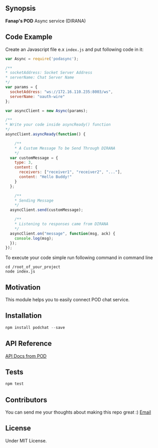 ## Synopsis

**Fanap's POD** Async service (DIRANA)

## Code Example

Create an Javascript file e.x `index.js` and put following code in it:

```javascript
var Async = require('podasync');

/**
* socketAddress: Socket Server Address
* serverName: Chat Server Name
*/
var params = {
  socketAddress: "ws://172.16.110.235:8003/ws",
  serverName: "oauth-wire"
};

var asyncClient = new Async(params);

/**
* Write your code inside asyncReady() function
*/
asyncClient.asyncReady(function() {

	/**
	* A Custom Message To be Send Through DIRANA
	*/
  var customMessage = {
    type: 3,
    content: {
      receivers: ["receiver1", "receiver2", "..."],
      content: "Hello Buddy!"
    }
  };

	/**
	* Sending Message
	*/
  asyncClient.send(customMessage);

	/**
	* Listening to responses came from DIRANA
	*/
  asyncClient.on("message", function(msg, ack) {
    console.log(msg);
  });
});
```

To execute your code simple run following command in command line

    cd /root_of_your_project
    node index.js

## Motivation

This module helps you to easily connect POD chat service.

## Installation

```javascript
npm install podchat --save
```

## API Reference

[API Docs from POD](http://www.fanapium.com)

## Tests

```javascript
npm test
```

## Contributors

You can send me your thoughts about making this repo great :)
[Email](masoudmanson@gmail.com)

## License

Under MIT License.
